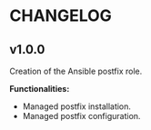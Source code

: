 # CHANGELOG

## v1.0.0

Creation of the Ansible postfix role.

**Functionalities:**

- Managed postfix installation.
- Managed postfix configuration.
